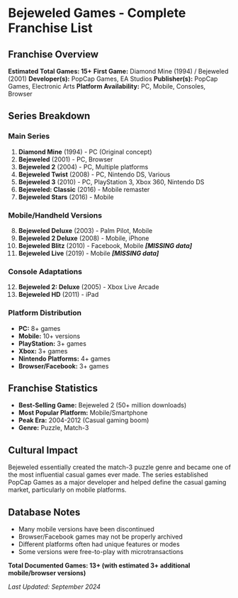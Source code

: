 # Bejeweled Games - Complete Franchise List

## Franchise Overview
**Estimated Total Games: 15+**
**First Game:** Diamond Mine (1994) / Bejeweled (2001)
**Developer(s):** PopCap Games, EA Studios
**Publisher(s):** PopCap Games, Electronic Arts
**Platform Availability:** PC, Mobile, Consoles, Browser

## Series Breakdown

### Main Series
1. **Diamond Mine** (1994) - PC (Original concept)
2. **Bejeweled** (2001) - PC, Browser
3. **Bejeweled 2** (2004) - PC, Multiple platforms
4. **Bejeweled Twist** (2008) - PC, Nintendo DS, Various
5. **Bejeweled 3** (2010) - PC, PlayStation 3, Xbox 360, Nintendo DS
6. **Bejeweled: Classic** (2016) - Mobile remaster
7. **Bejeweled Stars** (2016) - Mobile

### Mobile/Handheld Versions
8. **Bejeweled Deluxe** (2003) - Palm Pilot, Mobile
9. **Bejeweled 2 Deluxe** (2008) - Mobile, iPhone
10. **Bejeweled Blitz** (2010) - Facebook, Mobile ***[MISSING data]***
11. **Bejeweled Live** (2019) - Mobile ***[MISSING data]***

### Console Adaptations
12. **Bejeweled 2: Deluxe** (2005) - Xbox Live Arcade
13. **Bejeweled HD** (2011) - iPad

### Platform Distribution
- **PC:** 8+ games
- **Mobile:** 10+ versions
- **PlayStation:** 3+ games
- **Xbox:** 3+ games
- **Nintendo Platforms:** 4+ games
- **Browser/Facebook:** 3+ games

## Franchise Statistics
- **Best-Selling Game:** Bejeweled 2 (50+ million downloads)
- **Most Popular Platform:** Mobile/Smartphone
- **Peak Era:** 2004-2012 (Casual gaming boom)
- **Genre:** Puzzle, Match-3

## Cultural Impact
Bejeweled essentially created the match-3 puzzle genre and became one of the most influential casual games ever made. The series established PopCap Games as a major developer and helped define the casual gaming market, particularly on mobile platforms.

## Database Notes
- Many mobile versions have been discontinued
- Browser/Facebook games may not be properly archived
- Different platforms often had unique features or modes
- Some versions were free-to-play with microtransactions

**Total Documented Games: 13+ (with estimated 3+ additional mobile/browser versions)**

*Last Updated: September 2024*